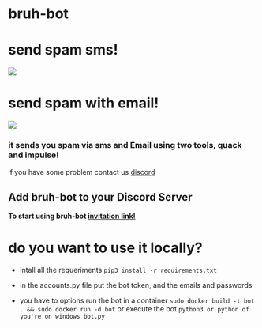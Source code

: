 <h1>bruh-bot</h1>

<h1>send spam sms!</h1>
<img src="https://media.discordapp.net/attachments/817228555258953738/817377441748221952/unknown.png">

<h1>send spam with email!</h1>
<img src="https://media.discordapp.net/attachments/817228555258953738/817377305051529216/unknown.png">

<h3>it sends you spam via sms and Email  using two tools, quack and impulse!</h3>

if you have some problem contact us <a href="https://discord.gg/DPYXzgZQhN">discord</a>

## Add bruh-bot to your Discord Server
**To start using bruh-bot [invitation link!](https://discord.com/api/oauth2/authorize?client_id=817060522067099679&permissions=51200&scope=bot)**

<h1> do you want to use it locally?</h1>

- intall all the requeriments ```pip3 install -r requirements.txt```

- in the accounts.py file put the bot token, and the emails and passwords

- you have to options run the bot in a container ```sudo docker build -t bot . && sudo docker run -d bot``` or execute the bot ```python3 or python of you're on windows bot.py```
